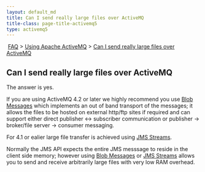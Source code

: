 ```yaml
---
layout: default_md
title: Can I send really large files over ActiveMQ 
title-class: page-title-activemq5
type: activemq5
---
```


 [FAQ](faq) > [Using Apache ActiveMQ](using-apache-activemq) > [Can I send really large files over ActiveMQ](can-i-send-really-large-files-over-activemq)


Can I send really large files over ActiveMQ
-------------------------------------------

The answer is yes.

If you are using ActiveMQ 4.2 or later we highly recommend you use [Blob Messages](blob-messages) which implements an out of band transport of the messages; it allows the files to be hosted on external http/ftp sites if required and can support either direct publisher <-> subscriber communication or publisher -> broker/file server -> consumer messaging.

For 4.1 or ealier large file transfer is achieved using [JMS Streams](jms-streams).

Normally the JMS API expects the entire JMS messsage to reside in the client side memory; however using [Blob Messages](blob-messages) or [JMS Streams](jms-streams) allows you to send and receive arbitrarily large files with very low RAM overhead.

